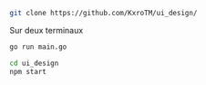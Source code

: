 ```bash
git clone https://github.com/KxroTM/ui_design/
```
Sur deux terminaux
```bash
go run main.go
```
```bash
cd ui_design
npm start
```

